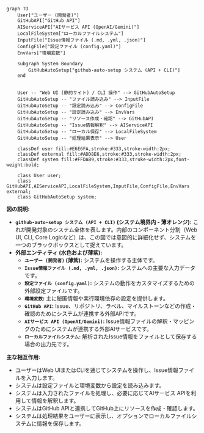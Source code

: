 ```mermaid
graph TD
    User["ユーザー (開発者)"]
    GitHubAPI["GitHub API"]
    AIServiceAPI["AIサービス API (OpenAI/Gemini)"]
    LocalFileSystem["ローカルファイルシステム"]
    InputFile["Issue情報ファイル (.md, .yml, .json)"]
    ConfigFile["設定ファイル (config.yaml)"]
    EnvVars["環境変数"]

    subgraph System Boundary
        GitHubAutoSetup["github-auto-setup システム (API + CLI)"] 
    end
    

    User -- "Web UI (静的サイト) / CLI 操作" --> GitHubAutoSetup
    GitHubAutoSetup -- "ファイル読み込み" --> InputFile
    GitHubAutoSetup -- "設定読み込み" --> ConfigFile
    GitHubAutoSetup -- "設定読み込み" --> EnvVars
    GitHubAutoSetup -- "リソース作成・確認" --> GitHubAPI
    GitHubAutoSetup -- "Issue情報解釈" --> AIServiceAPI
    GitHubAutoSetup -- "ローカル保存" --> LocalFileSystem
    GitHubAutoSetup -- "処理結果表示" --> User

    classDef user fill:#E6E6FA,stroke:#333,stroke-width:2px;
    classDef external fill:#ADD8E6,stroke:#333,stroke-width:2px;
    classDef system fill:#FFDAB9,stroke:#333,stroke-width:2px,font-weight:bold;

    class User user;
    class GitHubAPI,AIServiceAPI,LocalFileSystem,InputFile,ConfigFile,EnvVars external;
    class GitHubAutoSetup system;
```

**図の説明:**

* **`github-auto-setup システム (API + CLI)` (システム境界内 - 薄オレンジ):** これが開発対象のシステム全体を表します。内部のコンポーネント分割（Web UI, CLI, Core Logicなど）は、この図では意図的に詳細化せず、システムを一つのブラックボックスとして捉えています。
* **外部エンティティ (水色および薄紫):**
    * **`ユーザー (開発者)` (薄紫):** システムを操作する主体です。
    * **`Issue情報ファイル (.md, .yml, .json)`:** システムへの主要な入力データです。
    * **`設定ファイル (config.yaml)`:** システムの動作をカスタマイズするための外部設定ファイルです。
    * **`環境変数`:** 主に秘匿情報や実行環境依存の設定を提供します。
    * **`GitHub API`:** Issue、リポジトリ、ラベル、マイルストーンなどの作成・確認のためにシステムが連携する外部APIです。
    * **`AIサービス API (OpenAI/Gemini)`:** Issue情報ファイルの解釈・マッピングのためにシステムが連携する外部AIサービスです。
    * **`ローカルファイルシステム`:** 解析されたIssue情報をファイルとして保存する場合の出力先です。

**主な相互作用:**

* ユーザーはWeb UIまたはCLIを通じてシステムを操作し、Issue情報ファイルを入力します。
* システムは設定ファイルと環境変数から設定を読み込みます。
* システムは入力されたファイルを処理し、必要に応じてAIサービス APIを利用して情報を解釈します。
* システムはGitHub APIと連携してGitHub上にリソースを作成・確認します。
* システムは処理結果をユーザーに表示し、オプションでローカルファイルシステムに情報を保存します。
